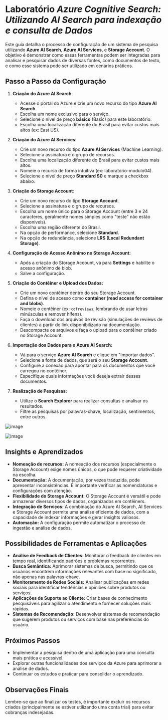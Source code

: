 # Laboratório _Azure Cognitive Search: Utilizando AI Search para indexação e consulta de Dados_

Este guia detalha o processo de configuração de um sistema de pesquisa utilizando **Azure AI Search**, **Azure AI Services**, e **Storage Account**. O objetivo é demonstrar como essas ferramentas podem ser integradas para analisar e pesquisar dados de diversas fontes, como documentos de texto, e como esse sistema pode ser utilizado em cenários práticos.

## Passo a Passo da Configuração

1.  **Criação do Azure AI Search**:
    *   Acesse o portal do Azure e crie um novo recurso do tipo **Azure AI Search**.
    *   Escolha um nome exclusivo para o serviço.
    *   Selecione o nível de preço **básico** (Basic) para este laboratório.
    *   Escolha uma localização diferente do Brasil para evitar custos mais altos (ex: East US).

2.  **Criação do Azure AI Services**:
    *   Crie um novo recurso do tipo **Azure AI Services** (Machine Learning).
    *   Selecione a assinatura e o grupo de recursos.
    *   Escolha uma localização diferente do Brasil para evitar custos mais altos.
    *   Nomeie o recurso de forma intuitiva (ex: laboratorio-modulo04).
    *   Selecione o nível de preço **Standard S0** e marque a checkbox abaixo.

3.  **Criação do Storage Account**:
    *   Crie um novo recurso do tipo **Storage Account**.
    *   Selecione a assinatura e o grupo de recursos.
    *   Escolha um nome único para o Storage Account (entre 3 e 24 caracteres, geralmente nomes simples como "teste" não estão disponíveis).
    *   Escolha uma região diferente do Brasil.
    *   Na opção de performance, selecione **Standard**.
    *   Na opção de redundância, selecione **LRS (Local Redundant Storage)**.

4. **Configuração do Acesso Anônimo no Storage Account:**
    *   Após a criação do Storage Account, vá para **Settings** e habilite o acesso anônimo de blob.
    *   Salve a configuração.

5.  **Criação do Contêiner e Upload dos Dados:**
    *   Crie um novo contêiner dentro do seu Storage Account.
    *   Defina o nível de acesso como **container (read access for container and blobs)**.
    *   Nomeie o contêiner (ex: `cofreviews`, lembrando de usar letras minúsculas e remover hífens).
     *   Faça o download dos arquivos de revisão (simulações de reviews de clientes) a partir do link disponibilizado na documentação.
    *   Descompacte os arquivos e faça o upload para o contêiner criado no Storage Account.

6. **Importação dos Dados para o Azure AI Search:**
    *   Vá para o serviço **Azure AI Search** e clique em "Importar dados".
    *   Selecione a fonte de dados, que será o seu **Storage Account**.
    *   Configure a conexão para apontar para os documentos que você carregou no contêiner.
    *   Especifique quais informações você deseja extrair desses documentos.

7. **Realização de Pesquisas:**
    *   Utilize o **Search Explorer** para realizar consultas e analisar os resultados.
    *   Filtre as pesquisas por palavras-chave, localização, sentimentos, entre outros.

![image](https://github.com/user-attachments/assets/f941dc8c-6552-4a8a-adfe-d7838de1d8bd)

![image](https://github.com/user-attachments/assets/ec9c917c-3cf7-4863-a842-bcba549f7f93)

## Insights e Aprendizados

*   **Nomeação de recursos:** A nomeação dos recursos (especialmente o Storage Account) exige nomes únicos, o que pode requerer criatividade na escolha.
*   **Documentação:** A documentação, por vezes traduzida, pode apresentar inconsistências. É importante verificar as nomenclaturas e configurações com atenção.
*   **Flexibilidade do Storage Account:** O Storage Account é versátil e pode armazenar diversos tipos de dados, organizados em contêiners.
*   **Integração de Serviços:** A combinação do Azure AI Search, AI Services e Storage Account permite uma análise eficiente de dados, com a capacidade de indexar informações e gerar insights valiosos.
*   **Automação:** A configuração permite automatizar o processo de ingestão e análise de dados.

## Possibilidades de Ferramentas e Aplicações

*   **Análise de Feedback de Clientes:** Monitorar o feedback de clientes em tempo real, identificando padrões e problemas recorrentes.
*   **Busca Semântica:** Aprimorar sistemas de busca, permitindo que os usuários encontrem informações relevantes com base no significado, não apenas nas palavras-chave.
*   **Monitoramento de Redes Sociais:** Analisar publicações em redes sociais para identificar tendências e opiniões sobre produtos ou serviços.
*   **Aplicações de Suporte ao Cliente:** Criar bases de conhecimento pesquisáveis para agilizar o atendimento e fornecer soluções mais rápidas.
*   **Sistemas de Recomendação:** Desenvolver sistemas de recomendação que sugerem produtos ou serviços com base nas preferências do usuário.

## Próximos Passos

*   Implementar a pesquisa dentro de uma aplicação para uma consulta mais prática e acessível.
*   Explorar outras funcionalidades dos serviços da Azure para aprimorar a análise de dados.
*   Continuar os estudos e praticar para consolidar o aprendizado.

## Observações Finais

Lembre-se que ao finalizar os testes, é importante excluir os recursos criados (principalmente se estiver utilizando uma conta trial) para evitar cobranças indesejadas.
